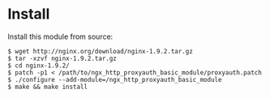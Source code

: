 
Install
=======

Install this module from source:

```
$ wget http://nginx.org/download/nginx-1.9.2.tar.gz
$ tar -xzvf nginx-1.9.2.tar.gz
$ cd nginx-1.9.2/
$ patch -p1 < /path/to/ngx_http_proxyauth_basic_module/proxyauth.patch
$ ./configure --add-module=/ngx_http_proxyauth_basic_module
$ make && make install
```
